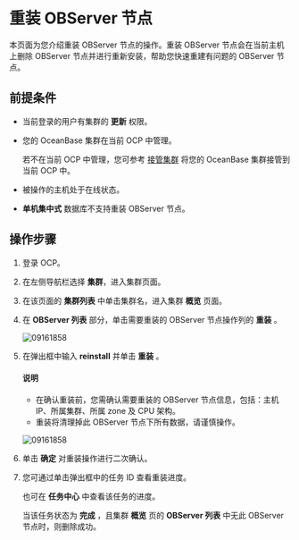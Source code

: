 # 重装 OBServer 节点

本页面为您介绍重装 OBServer 节点的操作。重装 OBServer 节点会在当前主机上删除 OBServer 节点并进行重新安装，帮助您快速重建有问题的 OBServer 节点。

## 前提条件

* 当前登录的用户有集群的 **更新** 权限。

* 您的 OceanBase 集群在当前 OCP 中管理。

  若不在当前 OCP 中管理，您可参考 [接管集群](../300.manage-a-cluster/400.take-over-a-cluster.md) 将您的 OceanBase 集群接管到当前 OCP 中。

* 被操作的主机处于在线状态。

* **单机集中式** 数据库不支持重装 OBServer 节点。

## 操作步骤

1. 登录 OCP。

2. 在左侧导航栏选择 **集群**，进入集群页面。

3. 在该页面的 **集群列表** 中单击集群名，进入集群 **概览** 页面。

4. 在 **OBServer 列表** 部分，单击需要重装的 OBServer 节点操作列的 **重装** 。

   ![09161858](https://obbusiness-private.oss-cn-shanghai.aliyuncs.com/doc/img/ocp/401/%E9%87%8D%E8%A3%851.png)

5. 在弹出框中输入 **reinstall** 并单击 **重装** 。

   <main id="notice" type='explain'>
    <h4>说明</h4>
    <ul>
    <li>在确认重装前，您需确认需要重装的 OBServer 节点信息，包括：主机 IP、所属集群、所属 zone 及 CPU 架构。</li>
    <li>重装将清理掉此 OBServer 节点下所有数据，请谨慎操作。</li>
    </ul>
   </main>

    ![09161858](https://obbusiness-private.oss-cn-shanghai.aliyuncs.com/doc/img/ocp/401/%E9%87%8D%E8%A3%85observer1.png)

6. 单击 **确定** 对重装操作进行二次确认。

7. 您可通过单击弹出框中的任务 ID 查看重装进度。

   也可在 **任务中心** 中查看该任务的进度。

   当该任务状态为 **完成** ，且集群 **概览** 页的 **OBServer 列表** 中无此 OBServer 节点时，则删除成功。

